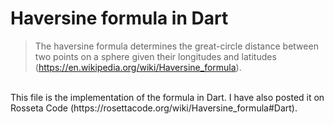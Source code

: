 # Haversine formula in Dart
> The haversine formula determines the great-circle distance between two points on a sphere given their longitudes and latitudes (https://en.wikipedia.org/wiki/Haversine_formula).
<br/>
This file is the implementation of the formula in Dart. I have also posted it on Rosseta Code (https://rosettacode.org/wiki/Haversine_formula#Dart).
